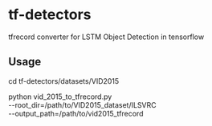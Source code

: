 # tf-detectors
tfrecord converter for LSTM Object Detection in tensorflow

## Usage

cd tf-detectors/datasets/VID2015

python vid_2015_to_tfrecord.py \
--root_dir=/path/to/VID2015_dataset/ILSVRC \
--output_path=/path/to/vid2015_tfrecord


